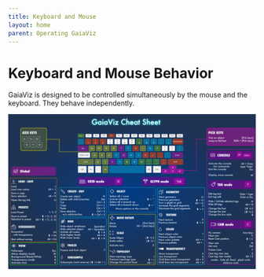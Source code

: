 ```yaml
---
title: Keyboard and Mouse
layout: home
parent: Operating GaiaViz
---
```

# Keyboard and Mouse Behavior
GaiaViz is designed to be controlled simultaneously by the mouse and the keyboard. They behave independently.

![image](/assets/images/Keyboard-tools.png)
